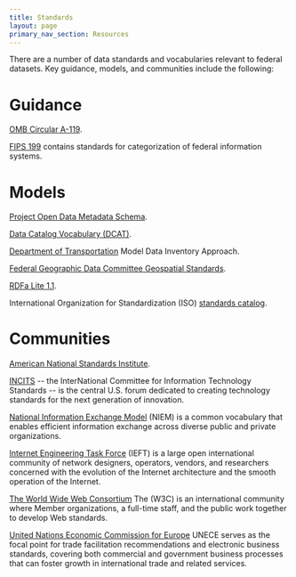 ```yaml
---
title: Standards
layout: page
primary_nav_section: Resources
---
```


There are a number of data standards and vocabularies relevant to federal
datasets. Key guidance, models, and communities include the following:

# Guidance 

[OMB Circular A-119](https://obamawhitehouse.archives.gov/omb/circulars_a119/).

[FIPS 199](https://csrc.nist.gov/csrc/media/publications/fips/199/final/documents/fips-pub-199-final.pdf)
contains standards for categorization of federal information systems.

# Models 

[Project Open Data Metadata Schema](https://project-open-data.cio.gov/v1.1/schema/).

[Data Catalog Vocabulary (DCAT)](https://www.w3.org/TR/vocab-dcat/).

[Department of Transportation](https://www.transportation.gov/sites/dot.gov/files/docs/DOT%20-%20OpenData%20-%20Data%20Inventory%20Approach.pdf)
Model Data Inventory Approach.

[Federal Geographic Data Committee Geospatial Standards](https://www.fgdc.gov/standards).

[RDFa Lite 1.1](https://www.w3.org/TR/rdfa-lite/).

International Organization for Standardization (ISO) [standards catalog](https://www.iso.org/standards-catalogue/browse-by-ics.html).

# Communities 

[American National Standards Institute](https://www.ansi.org/).

[INCITS](http://www.incits.org/) -- the InterNational Committee for Information
Technology Standards -- is the central U.S. forum dedicated to creating
technology standards for the next generation of innovation.

[National Information Exchange Model](https://www.niem.gov/) (NIEM) is a common
vocabulary that enables efficient information exchange across diverse public and
private organizations.

[Internet Engineering Task Force](https://www.ietf.org/) (IEFT) is a large open international community of network designers, operators, vendors, and researchers concerned with the evolution of the Internet architecture and the smooth operation of the Internet.

[The World Wide Web Consortium](https://www.w3.org/) The (W3C) is an international community where Member organizations, a full-time staff, and the public work together to develop Web standards.

[United Nations Economic Commission for Europe](http://www.unece.org/cefact/about.html) UNECE serves as the focal point for trade facilitation recommendations and electronic business standards, covering both commercial and government business processes that can foster growth in international trade and related services. 



